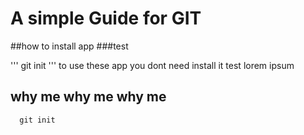 # A simple Guide for GIT
##how to install app
###test

'''
git init
'''
to use these app you dont need install it test lorem ipsum

## why me why me why me

```
  git init
  
```
